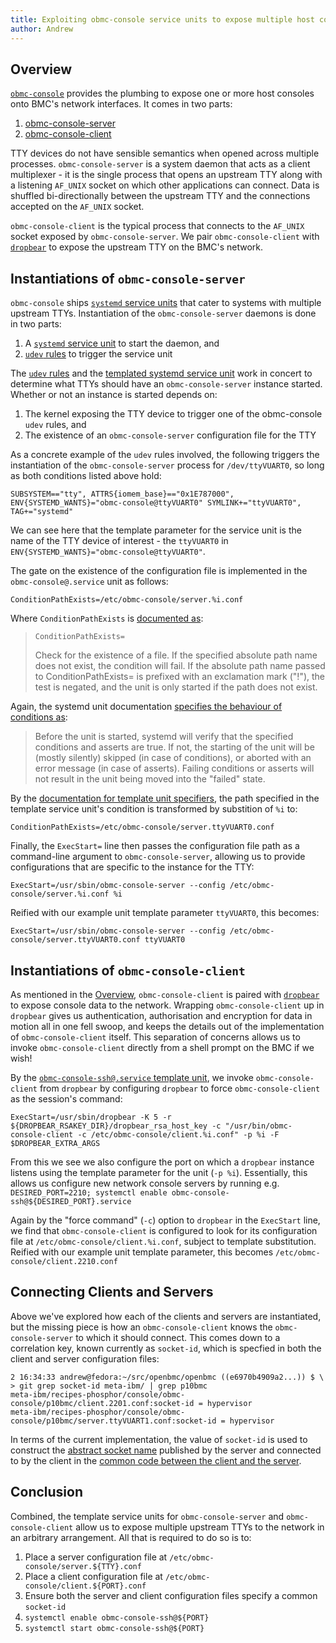 ```yaml
---
title: Exploiting obmc-console service units to expose multiple host consoles to the BMC network
author: Andrew
---
```


## Overview

[`obmc-console`][obmc-console] provides the plumbing to expose one or more host
consoles onto BMC's network interfaces. It comes in two parts:

[obmc-console]: https://github.com/openbmc/obmc-console

1. [obmc-console-server][obmc-console-server]
2. [obmc-console-client][obmc-console-client]

[obmc-console-server]: https://github.com/openbmc/obmc-console/blob/397fd035e3adda2f3d36bfc5f2268372847778e7/Makefile.am#L29-L38
[obmc-console-client]: https://github.com/openbmc/obmc-console/blob/397fd035e3adda2f3d36bfc5f2268372847778e7/Makefile.am#L46-L51

TTY devices do not have sensible semantics when opened across multiple
processes. `obmc-console-server` is a system daemon that acts as a
client multiplexer - it is the single process that opens an upstream TTY along
with a listening `AF_UNIX` socket on which other applications can connect. Data
is shuffled bi-directionally between the upstream TTY and the connections
accepted on the `AF_UNIX` socket.

`obmc-console-client` is the typical process that connects to the `AF_UNIX`
socket exposed by `obmc-console-server`. We pair `obmc-console-client` with
[`dropbear`][dropbear] to expose the upstream TTY on the BMC's network.

[dropbear]: https://github.com/mkj/dropbear

## Instantiations of `obmc-console-server`

`obmc-console` ships [`systemd` service units][man-5-systemd-service] that cater
to systems with multiple upstream TTYs. Instantiation of the
`obmc-console-server` daemons is done in two parts:

[man-5-systemd-service]: https://www.freedesktop.org/software/systemd/man/systemd.service.html

1. A [`systemd` service unit][obmc-console-server-service-unit] to start the
   daemon, and
2. [`udev` rules][obmc-console-udev-rules] to trigger the service unit

[obmc-console-server-service-unit]: https://github.com/openbmc/obmc-console/blob/397fd035e3adda2f3d36bfc5f2268372847778e7/conf/obmc-console%40.service.in
[obmc-console-udev-rules]: https://github.com/openbmc/obmc-console/blob/397fd035e3adda2f3d36bfc5f2268372847778e7/conf/80-obmc-console-uart.rules.in

The [`udev` rules][man-7-udev] and the [templated systemd service
unit][man-5-systemd-unit] work in concert to determine what TTYs should have
an `obmc-console-server` instance started. Whether or not an instance is started
depends on:

[man-7-udev]: https://man7.org/linux/man-pages/man7/udev.7.html
[man-5-systemd-unit]: https://www.freedesktop.org/software/systemd/man/systemd.unit.html#Description

1. The kernel exposing the TTY device to trigger one of the obmc-console `udev`
   rules, and
2. The existence of an `obmc-console-server` configuration file for the TTY

As a concrete example of the `udev` rules involved, the following triggers the
instantiation of the `obmc-console-server` process for `/dev/ttyVUART0`, so long
as both conditions listed above hold:

```
SUBSYSTEM=="tty", ATTRS{iomem_base}=="0x1E787000", ENV{SYSTEMD_WANTS}="obmc-console@ttyVUART0" SYMLINK+="ttyVUART0", TAG+="systemd"
```

We can see here that the template parameter for the service unit is the name of
the TTY device of interest  - the `ttyVUART0` in
`ENV{SYSTEMD_WANTS}="obmc-console@ttyVUART0"`.

The gate on the existence of the configuration file is implemented in the
`obmc-console@.service` unit as follows:

```
ConditionPathExists=/etc/obmc-console/server.%i.conf
```

Where `ConditionPathExists` is [documented
as][man-5-systemd-unit-condition-path-exists]:

[man-5-systemd-unit-condition-path-exists]: https://www.freedesktop.org/software/systemd/man/systemd.unit.html#ConditionPathExists=

> `ConditionPathExists=`
>
> Check for the existence of a file. If the specified absolute path name does
> not exist, the condition will fail. If the absolute path name passed to
> ConditionPathExists= is prefixed with an exclamation mark ("!"), the test is
> negated, and the unit is only started if the path does not exist.

Again, the systemd unit documentation [specifies the behaviour of conditions
as][man-5-systemd-unit-conditions]:

[man-5-systemd-unit-conditions]: https://www.freedesktop.org/software/systemd/man/systemd.unit.html#Conditions%20and%20Asserts

> Before the unit is started, systemd will verify that the specified conditions
> and asserts are true. If not, the starting of the unit will be (mostly
> silently) skipped (in case of conditions), or aborted with an error message
> (in case of asserts). Failing conditions or asserts will not result in the
> unit being moved into the "failed" state. 

By the [documentation for template unit
specifiers][man-5-systemd-unit-specifiers], the path specified in the template
service unit's condition is transformed by substition of `%i` to:

[man-5-systemd-unit-specifiers]: https://www.freedesktop.org/software/systemd/man/systemd.unit.html#Specifiers

```
ConditionPathExists=/etc/obmc-console/server.ttyVUART0.conf
```

Finally, the `ExecStart=` line then passes the configuration file path as a
command-line argument to `obmc-console-server`, allowing us to provide
configurations that are specific to the instance for the TTY:

```
ExecStart=/usr/sbin/obmc-console-server --config /etc/obmc-console/server.%i.conf %i
```

Reified with our example unit template parameter `ttyVUART0`, this becomes:

```
ExecStart=/usr/sbin/obmc-console-server --config /etc/obmc-console/server.ttyVUART0.conf ttyVUART0
```

## Instantiations of `obmc-console-client`

As mentioned in the [Overview](#Overview), `obmc-console-client` is paired with
[`dropbear`][dropbear] to expose console data to the network. Wrapping
`obmc-console-client` up in `dropbear` gives us authentication, authorisation
and encryption for data in motion all in one fell swoop, and keeps the details
out of the implementation of `obmc-console-client` itself. This separation of
concerns allows us to invoke `obmc-console-client` directly from a shell prompt
on the BMC if we wish!

By the [`obmc-console-ssh@.service` template
unit][obmc-console-client-service-unit], we invoke `obmc-console-client` from
`dropbear` by configuring `dropbear` to force `obmc-console-client` as the
session's command:

```
ExecStart=/usr/sbin/dropbear -K 5 -r ${DROPBEAR_RSAKEY_DIR}/dropbear_rsa_host_key -c "/usr/bin/obmc-console-client -c /etc/obmc-console/client.%i.conf" -p %i -F $DROPBEAR_EXTRA_ARGS
```

From this we see we also configure the port on which a `dropbear` instance
listens using the template parameter for the unit (`-p %i`). Essentially, this
allows us configure new network console servers by running e.g.
`DESIRED_PORT=2210; systemctl enable obmc-console-ssh@${DESIRED_PORT}.service`

Again by the "force command" (`-c`) option to `dropbear` in the `ExecStart`
line, we find that `obmc-console-client` is configured to look for its
configuration file at `/etc/obmc-console/client.%i.conf`, subject to template
substitution. Reified with our example unit template parameter, this becomes
`/etc/obmc-console/client.2210.conf`

[obmc-console-client-service-unit]: https://github.com/openbmc/obmc-console/blob/397fd035e3adda2f3d36bfc5f2268372847778e7/conf/obmc-console-ssh%40.service.in

## Connecting Clients and Servers

Above we've explored how each of the clients and servers are instantiated, but
the missing piece is how an `obmc-console-client` knows the
`obmc-console-server` to which it should connect. This comes down to a
correlation key, known currently as `socket-id`, which is specfied in both the
client and server configuration files:

```
2 16:34:33 andrew@fedora:~/src/openbmc/openbmc ((e6970b4909a2...)) $ \
> git grep socket-id meta-ibm/ | grep p10bmc
meta-ibm/recipes-phosphor/console/obmc-console/p10bmc/client.2201.conf:socket-id = hypervisor
meta-ibm/recipes-phosphor/console/obmc-console/p10bmc/server.ttyVUART1.conf:socket-id = hypervisor
```

In terms of the current implementation, the value of `socket-id` is used to
construct the [abstract socket name][man-7-unix] published by the server and
connected to by the client in the [common code between the client and the
server][obmc-console-console-socket].

[man-7-unix]: https://man7.org/linux/man-pages/man7/unix.7.html
[obmc-console-console-socket]: https://github.com/openbmc/obmc-console/blob/397fd035e3adda2f3d36bfc5f2268372847778e7/console-socket.c#L26-L54

## Conclusion

Combined, the template service units for `obmc-console-server` and
`obmc-console-client` allow us to expose multiple upstream TTYs to the network
in an arbitrary arrangement. All that is required to do so is to:

1. Place a server configuration file at `/etc/obmc-console/server.${TTY}.conf`
2. Place a client configuration file at `/etc/obmc-console/client.${PORT}.conf`
3. Ensure both the server and client configuration files specify a common
   `socket-id`
4. `systemctl enable obmc-console-ssh@${PORT}`
5. `systemctl start obmc-console-ssh@${PORT}`
